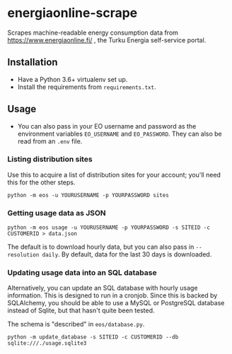 # energiaonline-scrape

Scrapes machine-readable energy consumption data from
https://www.energiaonline.fi/ , the Turku Energia self-service portal.

## Installation

* Have a Python 3.6+ virtualenv set up.
* Install the requirements from `requirements.txt`.

## Usage

*  You can also pass in your EO username and password as the environment variables `EO_USERNAME` and `EO_PASSWORD`.
   They can also be read from an `.env` file.

### Listing distribution sites

Use this to acquire a list of distribution sites for your account; you'll need this for the other steps.

```
python -m eos -u YOURUSERNAME -p YOURPASSWORD sites
```

### Getting usage data as JSON

```
python -m eos usage -u YOURUSERNAME -p YOURPASSWORD -s SITEID -c CUSTOMERID > data.json
```

The default is to download hourly data, but you can also pass in `--resolution daily`.
By default, data for the last 30 days is downloaded.

### Updating usage data into an SQL database

Alternatively, you can update an SQL database with hourly usage information.
This is designed to run in a cronjob. Since this is backed by SQLAlchemy, you should be able
to use a MySQL or PostgreSQL database instead of Sqlite, but that hasn't quite been tested.

The schema is "described" in `eos/database.py`.

```
python -m update_database -s SITEID -c CUSTOMERID --db sqlite:///./usage.sqlite3
```
